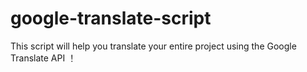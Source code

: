# google-translate-script
This script will help you translate your entire project using the Google Translate API ！
